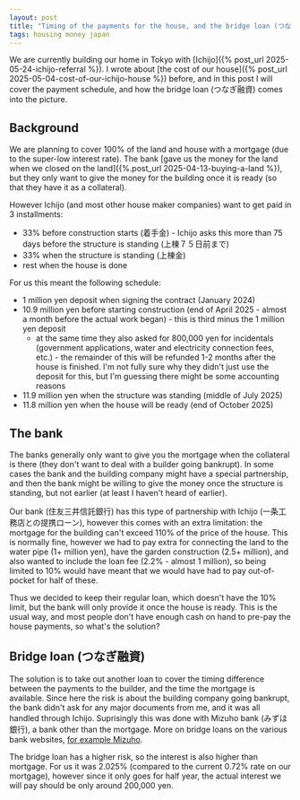 ```yaml
---
layout: post
title: "Timing of the payments for the house, and the bridge loan (つなぎ融資)"
tags: housing money japan
---
```


We are currently building our home in Tokyo with [Ichijo]({% post_url 2025-05-24-ichijo-referral %}). I wrote about [the cost of our house]({% post_url 2025-05-04-cost-of-our-ichijo-house %}) before, and in this post I will cover the payment schedule, and how the bridge loan (つなぎ融資) comes into the picture.

<!--break-->

## Background

We are planning to cover 100% of the land and house with a mortgage (due to the super-low interest rate). The bank [gave us the money for the land when we closed on the land]({%.post_url 2025-04-13-buying-a-land %}), but they only want to give the money for the building once it is ready (so that they have it as a collateral).

However Ichijo (and most other house maker companies) want to get paid in 3 installments:

* 33% before construction starts (着手金) - Ichijo asks this more than 75 days before the structure is standing (上棟７５日前まで)
* 33% when the structure is standing (上棟金)
* rest when the house is done

For us this meant the following schedule:

* 1 million yen deposit when signing the contract (January 2024)
* 10.9 million yen before starting construction (end of April 2025 - almost a month before the actual work began) - this is third minus the 1 million yen deposit
  * at the same time they also asked for 800,000 yen for incidentals (government applications, water and electricity connection fees, etc.) - the remainder of this will be refunded 1-2 months after the house is finished. I'm not fully sure why they didn't just use the deposit for this, but I'm guessing there might be some accounting reasons
* 11.9 million yen when the structure was standing (middle of July 2025)
* 11.8 million yen when the house will be ready (end of October 2025)

## The bank

The banks generally only want to give you the mortgage when the collateral is there (they don't want to deal with a builder going bankrupt). In some cases the bank and the building company might have a special partnership, and then the bank might be willing to give the money once the structure is standing, but not earlier (at least I haven't heard of earlier).

Our bank (住友三井信託銀行) has this type of partnership with Ichijo (一条工務店との提携ローン), however this comes with an extra limitation: the mortgage for the building can't exceed 110% of the price of the house. This is normally fine, however we had to pay extra for connecting the land to the water pipe (1+ million yen), have the garden construction (2.5+ million), and also wanted to include the loan fee (2.2% - almost 1 million), so being limited to 10% would have meant that we would have had to pay out-of-pocket for half of these.

Thus we decided to keep their regular loan, which doesn't have the 10% limit, but the bank will only provide it once the house is ready. This is the usual way, and most people don't have enough cash on hand to pre-pay the house payments, so what's the solution?

## Bridge loan (つなぎ融資)

The solution is to take out another loan to cover the timing difference between the payments to the builder, and the time the mortgage is available. Since here the risk is about the building company going bankrupt, the bank didn't ask for any major documents from me, and it was all handled through Ichijo. Suprisingly this was done with Mizuho bank (みずほ銀行), a bank other than the mortgage. More on bridge loans on the various bank websites, [for example Mizuho](https://www.mizuhobank.co.jp/loan_housing/faq/loanguide/tips/article12/index.html#:~:text=%E3%81%A4%E3%81%AA%E3%81%8E%E8%9E%8D%E8%B3%87%E3%81%A8%E3%81%AF%E3%80%81%E4%BD%8F%E5%AE%85,%E3%81%AE%E3%81%8C%E4%B8%80%E8%88%AC%E7%9A%84%E3%81%A7%E3%81%99%E3%80%82).

The bridge loan has a higher risk, so the interest is also higher than mortgage. For us it was 2.025% (compared to the current 0.72% rate on our mortgage), however since it only goes for half year, the actual interest we will pay should be only around 200,000 yen.
